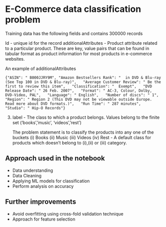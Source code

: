 # E-Commerce data classification problem

Training data has the following fields and contains 300000 records

Id - unique id for the record
additionalAttributes - Product attribute related to a particular product. These are key, value pairs that can be found in tabular format as product information for most products in e-commerce websites.

An example of additionalAttributes 

    {"ASIN": " B000JJRY9M", "Amazon Bestsellers Rank": "  in DVD & Blu-ray (See Top 100 in DVD & Blu-ray)",   "Average Customer Review": " Be the first to review this item",   "Classification": "  Exempt",   "DVD Release Date": " 26 Feb. 2007",   "Format": " AC-3, Colour, Dolby, DVD-Video, PAL",   "Language": " English",   "Number of discs": " 1",   "Region": " Region 2 (This DVD may not be viewable outside Europe. Read more about DVD formats.)",   "Run Time": " 287 minutes",   "Studio": " Hip-O Records"}

  

3. label   - The class to which a product belongs. Values belong to the finite set (‘books’,’music’,
         ‘videos’,’rest’)

    The problem statement is to  classify the products into any one of the buckets 
(i)   Books
(ii)  Music
(iii)  Videos
(iv)  Rest    -  A default class for products which doesn’t belong to (i),(ii) or (iii)  category.


## Approach used in the notebook
  - Data understanding
  - Data Cleaning
  - Applying ML models for classification
  - Perform analysis on accuracy
 
 ## Further improvements
  - Avoid overfitting using cross-fold validation technique
  - Approach for feature selection
